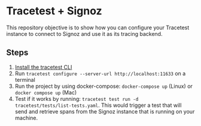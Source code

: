# Tracetest + Signoz

This repository objective is to show how you can configure your Tracetest instance to connect to Signoz and use it as its tracing backend.

## Steps

1. [Install the tracetest CLI](https://docs.tracetest.io/installing/)
2. Run `tracetest configure --server-url http://localhost:11633` on a terminal
3. Run the project by using docker-compose: `docker-compose up` (Linux) or `docker compose up` (Mac)
4. Test if it works by running: `tracetest test run -d tracetest/tests/list-tests.yaml`. This would trigger a test that will send and retrieve spans from the Signoz instance that is running on your machine.
